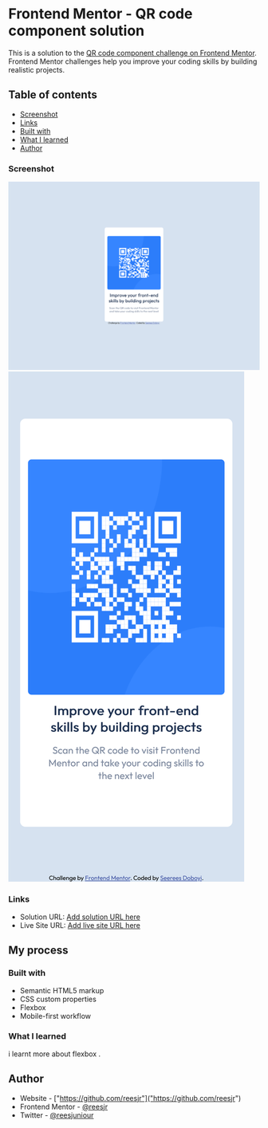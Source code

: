 # Frontend Mentor - QR code component solution

This is a solution to the [QR code component challenge on Frontend Mentor](https://www.frontendmentor.io/challenges/qr-code-component-iux_sIO_H). Frontend Mentor challenges help you improve your coding skills by building realistic projects. 

## Table of contents

  - [Screenshot](#screenshot)
  - [Links](#links)
  - [Built with](#built-with)
  - [What I learned](#what-i-learned)
- [Author](#author)


### Screenshot

![](./screenshot/Screen%20Shot%202022-09-16%20at%2020.50.20.png)
![](./screenshot/Screen%20Shot%202022-09-16%20at%2020.53.21.png)



### Links

- Solution URL: [Add solution URL here](https://github.com/reesjr/qr-code-component-main.git)
- Live Site URL: [Add live site URL here](https://reesjr.github.io/qr-code-component-main/)

## My process

### Built with

- Semantic HTML5 markup
- CSS custom properties
- Flexbox
- Mobile-first workflow

### What I learned

i learnt more about flexbox .





## Author

- Website - ["https://github.com/reesjr"]("https://github.com/reesjr")
- Frontend Mentor - [@reesjr](https://www.frontendmentor.io/profile/reesjr)
- Twitter - [@reesjuniour](https://www.twitter.com/reesjuniour)
